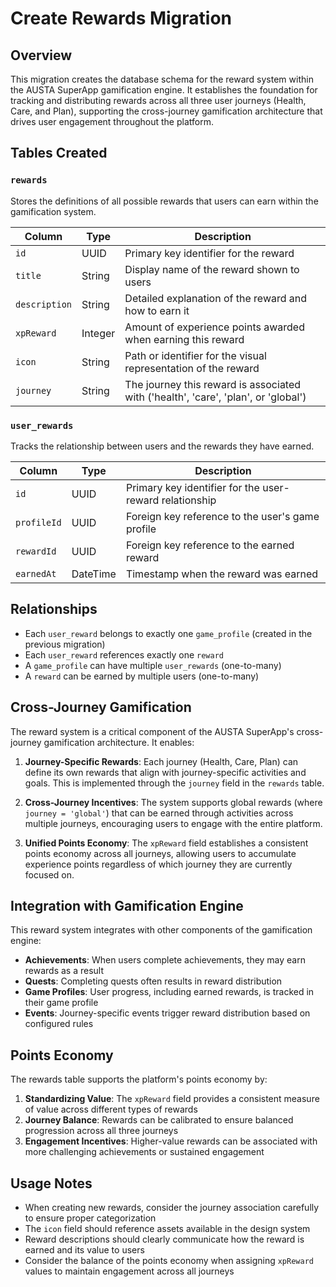 # Create Rewards Migration

## Overview

This migration creates the database schema for the reward system within the AUSTA SuperApp gamification engine. It establishes the foundation for tracking and distributing rewards across all three user journeys (Health, Care, and Plan), supporting the cross-journey gamification architecture that drives user engagement throughout the platform.

## Tables Created

### `rewards`

Stores the definitions of all possible rewards that users can earn within the gamification system.

| Column | Type | Description |
|--------|------|-------------|
| `id` | UUID | Primary key identifier for the reward |
| `title` | String | Display name of the reward shown to users |
| `description` | String | Detailed explanation of the reward and how to earn it |
| `xpReward` | Integer | Amount of experience points awarded when earning this reward |
| `icon` | String | Path or identifier for the visual representation of the reward |
| `journey` | String | The journey this reward is associated with ('health', 'care', 'plan', or 'global') |

### `user_rewards`

Tracks the relationship between users and the rewards they have earned.

| Column | Type | Description |
|--------|------|-------------|
| `id` | UUID | Primary key identifier for the user-reward relationship |
| `profileId` | UUID | Foreign key reference to the user's game profile |
| `rewardId` | UUID | Foreign key reference to the earned reward |
| `earnedAt` | DateTime | Timestamp when the reward was earned |

## Relationships

- Each `user_reward` belongs to exactly one `game_profile` (created in the previous migration)
- Each `user_reward` references exactly one `reward`
- A `game_profile` can have multiple `user_rewards` (one-to-many)
- A `reward` can be earned by multiple users (one-to-many)

## Cross-Journey Gamification

The reward system is a critical component of the AUSTA SuperApp's cross-journey gamification architecture. It enables:

1. **Journey-Specific Rewards**: Each journey (Health, Care, Plan) can define its own rewards that align with journey-specific activities and goals. This is implemented through the `journey` field in the `rewards` table.

2. **Cross-Journey Incentives**: The system supports global rewards (where `journey = 'global'`) that can be earned through activities across multiple journeys, encouraging users to engage with the entire platform.

3. **Unified Points Economy**: The `xpReward` field establishes a consistent points economy across all journeys, allowing users to accumulate experience points regardless of which journey they are currently focused on.

## Integration with Gamification Engine

This reward system integrates with other components of the gamification engine:

- **Achievements**: When users complete achievements, they may earn rewards as a result
- **Quests**: Completing quests often results in reward distribution
- **Game Profiles**: User progress, including earned rewards, is tracked in their game profile
- **Events**: Journey-specific events trigger reward distribution based on configured rules

## Points Economy

The rewards table supports the platform's points economy by:

1. **Standardizing Value**: The `xpReward` field provides a consistent measure of value across different types of rewards
2. **Journey Balance**: Rewards can be calibrated to ensure balanced progression across all three journeys
3. **Engagement Incentives**: Higher-value rewards can be associated with more challenging achievements or sustained engagement

## Usage Notes

- When creating new rewards, consider the journey association carefully to ensure proper categorization
- The `icon` field should reference assets available in the design system
- Reward descriptions should clearly communicate how the reward is earned and its value to users
- Consider the balance of the points economy when assigning `xpReward` values to maintain engagement across all journeys